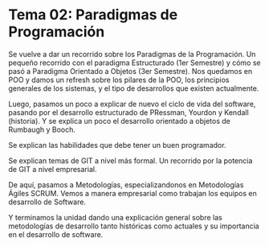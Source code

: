 # Tema 02: Paradigmas de Programación

Se vuelve a dar un recorrido sobre los Paradigmas de la Programación.
Un pequeño recorrido con el paradigma Estructurado (1er Semestre) y cómo se pasó a Paradigma Orientado a Objetos (3er Semestre).
Nos quedamos en POO y damos un refresh sobre los pilares de la POO, los principios generales de los sistemas, y el tipo de desarrollos que existen actualmente.

Luego, pasamos un poco a explicar de nuevo el ciclo de vida del software, pasando por el desarrollo estructurado de PRessman, Yourdon y Kendall (historia).
Y se explica un poco el desarrollo orientado a objetos de Rumbaugh y Booch.

Se explican las habilidades que debe tener un buen programador.

Se explican temas de GIT a nivel más formal. Un recorrido por la potencia de GIT a nivel empresarial.

De aquí, pasamos a Metodologías, especializandonos en Metodologías Ágiles SCRUM. Vemos a manera empresarial como trabajan los equipos en desarrollo de Software.

Y terminamos la unidad dando una explicación general sobre las metodologías de desarrollo tanto históricas como actuales y su importancia en el desarrollo de software.

